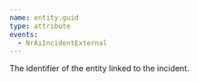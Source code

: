 ```yaml
---
name: entity.guid
type: attribute
events:
  - NrAiIncidentExternal
---
```


The identifier of the entity linked to the incident.
